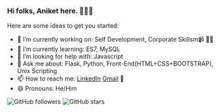 ### Hi folks, Aniket here. 👋👨‍💻


Here are some ideas to get you started:

- 🔭 I’m currently working on: Self Development, Corporate Skillsm📹 ✍🏾
- 🌱 I’m currently learning: ES7, MySQL
- 🤔 I’m looking for help with: Javascript
- 💬 Ask me about: Flask, Python, Front-End(HTML+CSS+BOOTSTRAP), Unix Scripting
- 📫 How to reach me: <a href="https://www.linkedin.com/in/aniket-patel-b910b1192">LinkedIn</a> [Gmail](mailto:aniketpatel26199@gmail.com) 💼
- 😄 Pronouns: He/Him


![GitHub followers](https://img.shields.io/github/followers/AniketCPatel?style=social)
![GitHub stars](https://img.shields.io/github/stars/AniketCPatel/AniketCPatel?style=social)
